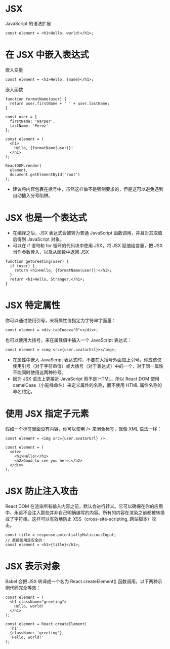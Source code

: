 # JSX
JavaScript 的语法扩展
```
const element = <h1>Hello, world!</h1>;
```

# 在 JSX 中嵌入表达式
嵌入变量
```
const element = <h1>Hello, {name}</h1>;
```

嵌入函数
```
function formatName(user) {
  return user.firstName + ' ' + user.lastName;
}

const user = {
  firstName: 'Harper',
  lastName: 'Perez'
};

const element = (
  <h1>
    Hello, {formatName(user)}!
  </h1>
);

ReactDOM.render(
  element,
  document.getElementById('root')
);
```

- 建议将内容包裹在括号中，虽然这样做不是强制要求的，但是这可以避免遇到自动插入分号陷阱。


# JSX 也是一个表达式
- 在编译之后，JSX 表达式会被转为普通 JavaScript 函数调用，并且对其取值后得到 JavaScript 对象。
- 可以在 if 语句和 for 循环的代码块中使用 JSX，将 JSX 赋值给变量，把 JSX 当作参数传入，以及从函数中返回 JSX
```
function getGreeting(user) {
  if (user) {
    return <h1>Hello, {formatName(user)}!</h1>;
  }
  return <h1>Hello, Stranger.</h1>;
}
```


# JSX 特定属性
你可以通过使用引号，来将属性值指定为字符串字面量：
```
const element = <div tabIndex="0"></div>;
```
也可以使用大括号，来在属性值中插入一个 JavaScript 表达式：
```
const element = <img src={user.avatarUrl}></img>;
```

- 在属性中嵌入 JavaScript 表达式时，不要在大括号外面加上引号。你应该仅使用引号（对于字符串值）或大括号（对于表达式）中的一个，对于同一属性不能同时使用这两种符号。
- 因为 JSX 语法上更接近 JavaScript 而不是 HTML，所以 React DOM 使用 camelCase（小驼峰命名）来定义属性的名称，而不使用 HTML 属性名称的命名约定。
  

# 使用 JSX 指定子元素
假如一个标签里面没有内容，你可以使用 /> 来闭合标签，就像 XML 语法一样：
```
const element = <img src={user.avatarUrl} />;
```

```
const element = (
  <div>
    <h1>Hello!</h1>
    <h2>Good to see you here.</h2>
  </div>
);
```


# JSX 防止注入攻击
React DOM 在渲染所有输入内容之前，默认会进行转义。它可以确保在你的应用中，永远不会注入那些并非自己明确编写的内容。所有的内容在渲染之前都被转换成了字符串。这样可以有效地防止 XSS（cross-site-scripting, 跨站脚本）攻击。
```
const title = response.potentiallyMaliciousInput;
// 直接使用是安全的：
const element = <h1>{title}</h1>;
```


# JSX 表示对象
Babel 会把 JSX 转译成一个名为 React.createElement() 函数调用。以下两种示例代码完全等效：
```
const element = (
  <h1 className="greeting">
    Hello, world!
  </h1>
);

const element = React.createElement(
  'h1',
  {className: 'greeting'},
  'Hello, world!'
);
```
